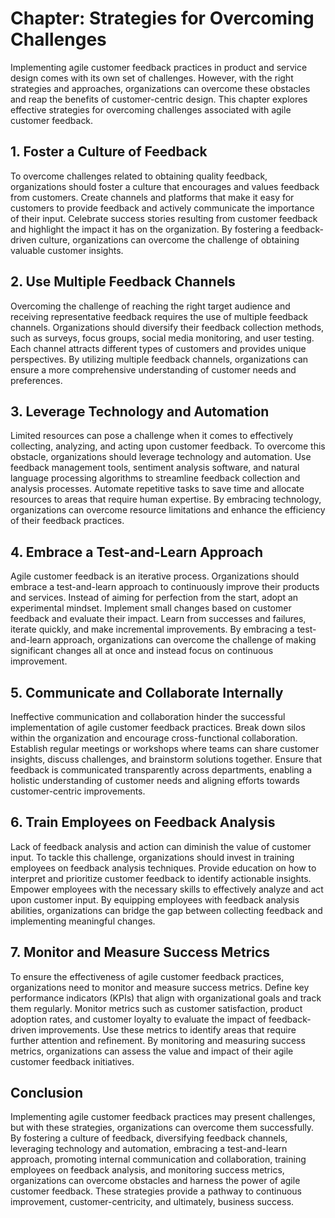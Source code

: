 Chapter: Strategies for Overcoming Challenges
=============================================

Implementing agile customer feedback practices in product and service design comes with its own set of challenges. However, with the right strategies and approaches, organizations can overcome these obstacles and reap the benefits of customer-centric design. This chapter explores effective strategies for overcoming challenges associated with agile customer feedback.

**1. Foster a Culture of Feedback**
-----------------------------------

To overcome challenges related to obtaining quality feedback, organizations should foster a culture that encourages and values feedback from customers. Create channels and platforms that make it easy for customers to provide feedback and actively communicate the importance of their input. Celebrate success stories resulting from customer feedback and highlight the impact it has on the organization. By fostering a feedback-driven culture, organizations can overcome the challenge of obtaining valuable customer insights.

**2. Use Multiple Feedback Channels**
-------------------------------------

Overcoming the challenge of reaching the right target audience and receiving representative feedback requires the use of multiple feedback channels. Organizations should diversify their feedback collection methods, such as surveys, focus groups, social media monitoring, and user testing. Each channel attracts different types of customers and provides unique perspectives. By utilizing multiple feedback channels, organizations can ensure a more comprehensive understanding of customer needs and preferences.

**3. Leverage Technology and Automation**
-----------------------------------------

Limited resources can pose a challenge when it comes to effectively collecting, analyzing, and acting upon customer feedback. To overcome this obstacle, organizations should leverage technology and automation. Use feedback management tools, sentiment analysis software, and natural language processing algorithms to streamline feedback collection and analysis processes. Automate repetitive tasks to save time and allocate resources to areas that require human expertise. By embracing technology, organizations can overcome resource limitations and enhance the efficiency of their feedback practices.

**4. Embrace a Test-and-Learn Approach**
----------------------------------------

Agile customer feedback is an iterative process. Organizations should embrace a test-and-learn approach to continuously improve their products and services. Instead of aiming for perfection from the start, adopt an experimental mindset. Implement small changes based on customer feedback and evaluate their impact. Learn from successes and failures, iterate quickly, and make incremental improvements. By embracing a test-and-learn approach, organizations can overcome the challenge of making significant changes all at once and instead focus on continuous improvement.

**5. Communicate and Collaborate Internally**
---------------------------------------------

Ineffective communication and collaboration hinder the successful implementation of agile customer feedback practices. Break down silos within the organization and encourage cross-functional collaboration. Establish regular meetings or workshops where teams can share customer insights, discuss challenges, and brainstorm solutions together. Ensure that feedback is communicated transparently across departments, enabling a holistic understanding of customer needs and aligning efforts towards customer-centric improvements.

**6. Train Employees on Feedback Analysis**
-------------------------------------------

Lack of feedback analysis and action can diminish the value of customer input. To tackle this challenge, organizations should invest in training employees on feedback analysis techniques. Provide education on how to interpret and prioritize customer feedback to identify actionable insights. Empower employees with the necessary skills to effectively analyze and act upon customer input. By equipping employees with feedback analysis abilities, organizations can bridge the gap between collecting feedback and implementing meaningful changes.

**7. Monitor and Measure Success Metrics**
------------------------------------------

To ensure the effectiveness of agile customer feedback practices, organizations need to monitor and measure success metrics. Define key performance indicators (KPIs) that align with organizational goals and track them regularly. Monitor metrics such as customer satisfaction, product adoption rates, and customer loyalty to evaluate the impact of feedback-driven improvements. Use these metrics to identify areas that require further attention and refinement. By monitoring and measuring success metrics, organizations can assess the value and impact of their agile customer feedback initiatives.

**Conclusion**
--------------

Implementing agile customer feedback practices may present challenges, but with these strategies, organizations can overcome them successfully. By fostering a culture of feedback, diversifying feedback channels, leveraging technology and automation, embracing a test-and-learn approach, promoting internal communication and collaboration, training employees on feedback analysis, and monitoring success metrics, organizations can overcome obstacles and harness the power of agile customer feedback. These strategies provide a pathway to continuous improvement, customer-centricity, and ultimately, business success.
